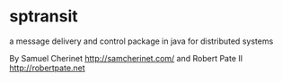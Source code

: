 # sptransit
a message delivery and control package in java for distributed systems

By Samuel Cherinet http://samcherinet.com/ and Robert Pate II http://robertpate.net

